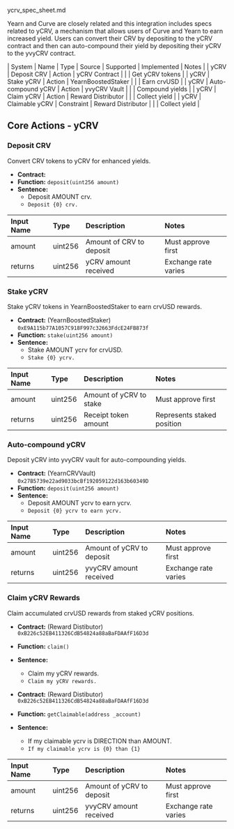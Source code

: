 ycrv_spec_sheet.md

Yearn and Curve are closely related and this integration includes specs related to yCRV, a mechanism that allows users of Curve and Yearn to earn increased yield. Users can convert their CRV by depositing to the yCRV contract and then can auto-compound their yield by depositing their yCRV to the yvyCRV contract.



| System | Name | Type | Source | Supported | Implemented | Notes |
| yCRV | Deposit CRV | Action | yCRV Contract |  |  | Get yCRV tokens |
| yCRV | Stake yCRV | Action | YearnBoostedStaker |  |  | Earn crvUSD |
| yCRV | Auto-compound yCRV | Action | yvyCRV Vault |  |  | Compound yields |
| yCRV | Claim yCRV | Action | Reward Distributor |  |  | Collect yield |
| yCRV | Claimable yCRV | Constraint | Reward Distributor |  |  | Collect yield |

## Core Actions - yCRV

### Deposit CRV
Convert CRV tokens to yCRV for enhanced yields.

- **Contract:** 
- **Function:** `deposit(uint256 amount)`
- **Sentence:**
  - Deposit AMOUNT crv.
  - `Deposit {0} crv.`

| Input Name | Type | Description | Notes |
| :--- | :--- | :--- | :--- |
| amount | uint256 | Amount of CRV to deposit | Must approve first |
| returns | uint256 | yCRV amount received | Exchange rate varies |

### Stake yCRV
Stake yCRV tokens in YearnBoostedStaker to earn crvUSD rewards.

- **Contract:** (YearnBoostedStaker) `0xE9A115b77A1057C918F997c32663FdcE24FB873f`
- **Function:** `stake(uint256 amount)`
- **Sentence:**
  - Stake AMOUNT ycrv for crvUSD.
  - `Stake {0} ycrv.`

| Input Name | Type | Description | Notes |
| :--- | :--- | :--- | :--- |
| amount | uint256 | Amount of yCRV to stake | Must approve first |
| returns | uint256 | Receipt token amount | Represents staked position |

### Auto-compound yCRV
Deposit yCRV into yvyCRV vault for auto-compounding yields.

- **Contract:** (YearnCRVVault) `0x27B5739e22ad9033bcBf192059122d163b60349D`
- **Function:** `deposit(uint256 amount)`
- **Sentence:**
  - Deposit AMOUNT ycrv to earn ycrv.
  - `Deposit {0} ycrv to earn ycrv.`

| Input Name | Type | Description | Notes |
| :--- | :--- | :--- | :--- |
| amount | uint256 | Amount of yCRV to deposit | Must approve first |
| returns | uint256 | yvyCRV amount received | Exchange rate varies |

### Claim yCRV Rewards
Claim accumulated crvUSD rewards from staked yCRV positions.

- **Contract:** (Reward Distibutor) `0xB226c52EB411326CdB54824a88aBaFDAAfF16D3d`
- **Function:** `claim()`
- **Sentence:**
  - Claim my yCRV rewards.
  - `Claim my yCRV rewards.`

- **Contract:** (Reward Distibutor) `0xB226c52EB411326CdB54824a88aBaFDAAfF16D3d`
- **Function:** `getClaimable(address _account)`
- **Sentence:**
  - If my claimable ycrv is DIRECTION than AMOUNT.
  - `If my claimable ycrv is {0} than {1}`

| Input Name | Type | Description | Notes |
| :--- | :--- | :--- | :--- |
| amount | uint256 | Amount of yCRV to deposit | Must approve first |
| returns | uint256 | yvyCRV amount received | Exchange rate varies |



